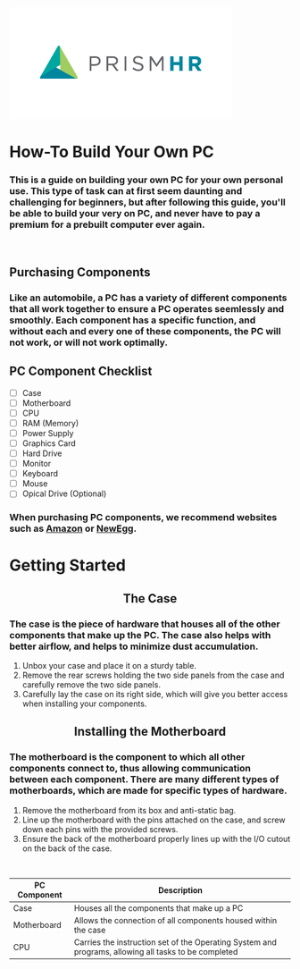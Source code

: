 ![](images/prismhr-logo-small.png)

# How-To Build Your Own PC

### This is a guide on building your own PC for your own personal use. This type of task can at first seem daunting and challenging for beginners, but after following this guide, you'll be able to build your very on PC, and never have to pay a premium for a prebuilt computer ever again.

<br>

## Purchasing Components

### Like an automobile, a PC has a variety of different components that all work together to ensure a PC operates seemlessly and smoothly. Each component has a specific function, and without each and every one of these components, the PC will not work, or will not work optimally. 

## PC Component Checklist

- [ ] Case
- [ ] Motherboard
- [ ] CPU
- [ ] RAM (Memory)
- [ ] Power Supply
- [ ] Graphics Card
- [ ] Hard Drive
- [ ] Monitor
- [ ] Keyboard
- [ ] Mouse
- [ ] Opical Drive (Optional)

### When purchasing PC components, we recommend websites such as [Amazon](https://www.amazon.com) or [NewEgg](https:www.newegg.com).

# Getting Started

## <center> The Case </center>

### The case is the piece of hardware that houses all of the other components that make up the PC. The case also helps with better airflow, and helps to minimize dust accumulation.

1. Unbox your case and place it on a sturdy table.
2. Remove the rear screws holding the two side panels from the case and carefully remove the two side panels. 
3. Carefully lay the case on its right side, which will give you better access when installing your components.

## <center> Installing the Motherboard </center>

### The motherboard is the component to which all other components connect to, thus allowing communication between each component. There are many different types of motherboards, which are made for specific types of hardware.

1. Remove the motherboard from its box and anti-static bag.
2. Line up the motherboard with the pins attached on the case, and screw down each pins with the provided screws. 
3. Ensure the back of the motherboard properly lines up with the I/O cutout on the back of the case.

<br> 

| PC Component  | Description |
| ------------  | ----------- |
| Case          | Houses all the components that make up a PC |
| Motherboard   | Allows the connection of all components housed within the case |
| CPU           | Carries the instruction set of the Operating System and programs, allowing all tasks to be completed |

